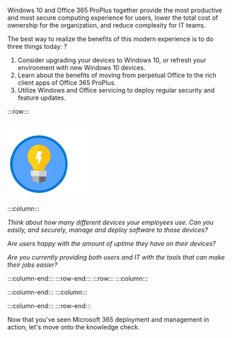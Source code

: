 
Windows 10 and Office 365 ProPlus together provide the most productive and most secure computing experience for users, lower the total cost of ownership for the organization, and reduce complexity for IT teams.

The best way to realize the benefits of this modern experience is to do three things today: ?

1. Consider upgrading your devices to Windows 10, or refresh your environment with new Windows 10 devices.
2. Learn about the benefits of moving from perpetual Office to the rich client apps of Office 365 ProPlus.
3. Utilize Windows and Office servicing to deploy regular security and feature updates.

:::row:::

![Icon of lightbulb](../media/lightbulb.png)

:::column:::

*Think about how many different devices your employees use. Can you easily, and securely, manage and deploy software to those devices?*

*Are users happy with the amount of uptime they have on their devices?*

*Are you currently providing both users and IT with the tools that can make their jobs easier?*

:::column-end:::
:::row-end:::
:::row:::
:::column:::

:::column-end:::
:::column:::

:::column-end:::
:::row-end:::

Now that you've seen Microsoft 365 deployment and management in action, let's move onto the knowledge check.
